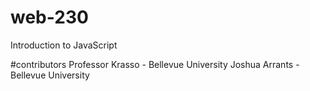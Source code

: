 # web-230
Introduction to JavaScript

#contributors
Professor Krasso - Bellevue University 
Joshua Arrants - Bellevue University
